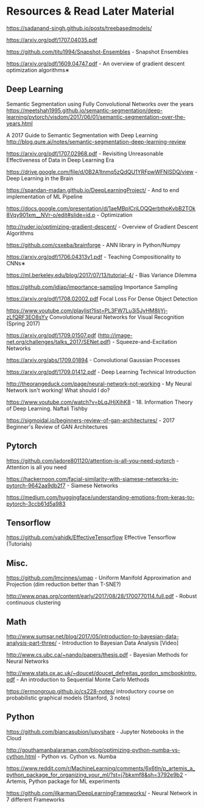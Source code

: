 # Resources & Read Later Material


https://sadanand-singh.github.io/posts/treebasedmodels/

https://arxiv.org/pdf/1707.04035.pdf

https://github.com/titu1994/Snapshot-Ensembles - Snapshot Ensembles

https://arxiv.org/pdf/1609.04747.pdf - An overview of gradient descent optimization algorithms∗


## Deep Learning

Semantic Segmentation using Fully Convolutional Networks over the years
https://meetshah1995.github.io/semantic-segmentation/deep-learning/pytorch/visdom/2017/06/01/semantic-segmentation-over-the-years.html

A 2017 Guide to Semantic Segmentation with Deep Learning
http://blog.qure.ai/notes/semantic-segmentation-deep-learning-review

https://arxiv.org/pdf/1707.02968.pdf - Revisiting Unreasonable Effectiveness of Data in Deep Learning Era

https://drive.google.com/file/d/0B2A1tnmq5zQdQU1YRFpwWFNISDQ/view - Deep Learning in the Brain

https://spandan-madan.github.io/DeepLearningProject/ - And to end implementation of ML Pipeline

https://docs.google.com/presentation/d/1aeMBpICriLOQQerbthpKvbB2TOk8Vqy901xm__NVr-o/edit#slide=id.p - Optimization

http://ruder.io/optimizing-gradient-descent/ - Overview of Gradient Descent Algorithms

https://github.com/csxeba/brainforge - ANN library in Python/Numpy

https://arxiv.org/pdf/1706.04313v1.pdf - Teaching Compositionality to CNNs∗

https://ml.berkeley.edu/blog/2017/07/13/tutorial-4/ - Bias Variance Dilemma

https://github.com/idiap/importance-sampling Importance Sampling

https://arxiv.org/pdf/1708.02002.pdf Focal Loss For Dense Object Detection

https://www.youtube.com/playlist?list=PL3FW7Lu3i5JvHM8ljYj-zLfQRF3EO8sYv Convolutional Neural Networks for Visual Recognition (Spring 2017)

https://arxiv.org/pdf/1709.01507.pdf (http://image-net.org/challenges/talks_2017/SENet.pdf) - Squeeze-and-Excitation Networks

https://arxiv.org/abs/1709.01894 - Convolutional Gaussian Processes

https://arxiv.org/pdf/1709.01412.pdf - Deep Learning Technical Introduction

http://theorangeduck.com/page/neural-network-not-working - My Neural Network isn't working! What should I do?
 
https://www.youtube.com/watch?v=bLqJHjXihK8  - 18. Information Theory of Deep Learning. Naftali Tishby

https://sigmoidal.io/beginners-review-of-gan-architectures/ - 2017 Beginner's Review of GAN Architectures


## Pytorch

https://github.com/jadore801120/attention-is-all-you-need-pytorch - Attention is all you need

https://hackernoon.com/facial-similarity-with-siamese-networks-in-pytorch-9642aa9db2f7 - Siamese Networks

https://medium.com/huggingface/understanding-emotions-from-keras-to-pytorch-3ccb61d5a983 


## Tensorflow

https://github.com/vahidk/EffectiveTensorflow Effective Tensorflow (Tutorials)


## Misc.

https://github.com/lmcinnes/umap - Uniform Manifold Approximation and Projection (dim reduction better than T-SNE?)

http://www.pnas.org/content/early/2017/08/28/1700770114.full.pdf - Robust continuous clustering


## Math

http://www.sumsar.net/blog/2017/05/introduction-to-bayesian-data-analysis-part-three/ - Introduction to Bayesian Data Analysis [Video]

http://www.cs.ubc.ca/~nando/papers/thesis.pdf - Bayesian Methods for Neural Networks

http://www.stats.ox.ac.uk/~doucet/doucet_defreitas_gordon_smcbookintro.pdf - An introduction to Sequential Monte Carlo Methods

https://ermongroup.github.io/cs228-notes/ introductory course on probabilistic graphical models (Stanford, 3 notes)

## Python

https://github.com/biancasubion/jupyshare - Jupyter Notebooks in the Cloud

http://gouthamanbalaraman.com/blog/optimizing-python-numba-vs-cython.html - Python vs. Cython vs. Numba

https://www.reddit.com/r/MachineLearning/comments/6x6tln/p_artemis_a_python_package_for_organizing_your_ml/?st=j7bkxmf8&sh=3792e9b2 - Artemis, Python package for ML experiments

https://github.com/ilkarman/DeepLearningFrameworks/ - Neural Network in 7 different Frameworks
